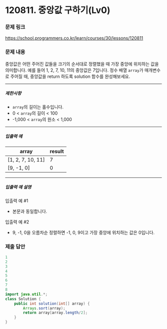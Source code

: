 # 120811. 중앙값 구하기(Lv0)
### 문제 링크
https://school.programmers.co.kr/learn/courses/30/lessons/120811
### 문제 내용
중앙값은 어떤 주어진 값들을 크기의 순서대로 정렬했을 때 가장 중앙에 위치하는 값을 의미합니다. 예를 들어 1, 2, 7, 10, 11의 중앙값은 7입니다. 정수 배열 `array`가 매개변수로 주어질 때, 중앙값을 return 하도록 solution 함수를 완성해보세요.

*** ** * ** ***

##### 제한사항

* `array`의 길이는 홀수입니다.
* 0 \< `array`의 길이 \< 100
* -1,000 \< `array`의 원소 \< 1,000

*** ** * ** ***

##### 입출력 예

|        array        | result |
|---------------------|--------|
| \[1, 2, 7, 10, 11\] | 7      |
| \[9, -1, 0\]        | 0      |

*** ** * ** ***

##### 입출력 예 설명

입출력 예 #1

* 본문과 동일합니다.

입출력 예 #2

* 9, -1, 0을 오름차순 정렬하면 -1, 0, 9이고 가장 중앙에 위치하는 값은 0입니다.

### 제출 답안
```java
1
2
3
4
5
6
7
8
import java.util.*;
class Solution {
    public int solution(int[] array) {
        Arrays.sort(array);
        return array[array.length/2];
    }
}
```
